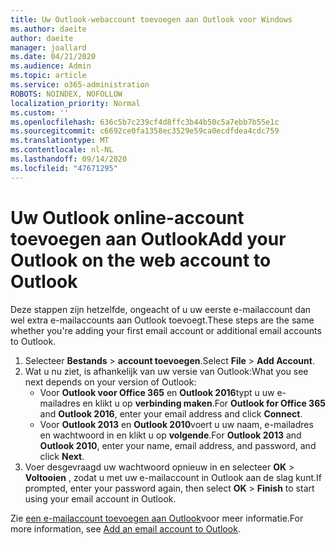 ```yaml
---
title: Uw Outlook-webaccount toevoegen aan Outlook voor Windows
ms.author: daeite
author: daeite
manager: joallard
ms.date: 04/21/2020
ms.audience: Admin
ms.topic: article
ms.service: o365-administration
ROBOTS: NOINDEX, NOFOLLOW
localization_priority: Normal
ms.custom: ''
ms.openlocfilehash: 636c5b7c239cf4d8ffc3b44b50c5a7ebb7b55e1c
ms.sourcegitcommit: c6692ce0fa1358ec3529e59ca0ecdfdea4cdc759
ms.translationtype: MT
ms.contentlocale: nl-NL
ms.lasthandoff: 09/14/2020
ms.locfileid: "47671295"
---
```

# <a name="add-your-outlook-on-the-web-account-to-outlook"></a><span data-ttu-id="23480-102">Uw Outlook online-account toevoegen aan Outlook</span><span class="sxs-lookup"><span data-stu-id="23480-102">Add your Outlook on the web account to Outlook</span></span>

<span data-ttu-id="23480-103">Deze stappen zijn hetzelfde, ongeacht of u uw eerste e-mailaccount dan wel extra e-mailaccounts aan Outlook toevoegt.</span><span class="sxs-lookup"><span data-stu-id="23480-103">These steps are the same whether you're adding your first email account or additional email accounts to Outlook.</span></span>

1. <span data-ttu-id="23480-104">Selecteer **Bestands**  >  **account toevoegen**.</span><span class="sxs-lookup"><span data-stu-id="23480-104">Select **File** > **Add Account**.</span></span>
1. <span data-ttu-id="23480-105">Wat u nu ziet, is afhankelijk van uw versie van Outlook:</span><span class="sxs-lookup"><span data-stu-id="23480-105">What you see next depends on your version of Outlook:</span></span>
    - <span data-ttu-id="23480-106">Voor **Outlook voor Office 365** en **Outlook 2016**typt u uw e-mailadres en klikt u op **verbinding maken**.</span><span class="sxs-lookup"><span data-stu-id="23480-106">For **Outlook for Office 365** and **Outlook 2016**, enter your email address and click **Connect**.</span></span>
    - <span data-ttu-id="23480-107">Voor **Outlook 2013** en **Outlook 2010**voert u uw naam, e-mailadres en wachtwoord in en klikt u op **volgende**.</span><span class="sxs-lookup"><span data-stu-id="23480-107">For **Outlook 2013** and **Outlook 2010**, enter your name, email address, and password, and click **Next**.</span></span>
1. <span data-ttu-id="23480-108">Voer desgevraagd uw wachtwoord opnieuw in en selecteer **OK**  >  **Voltooien** , zodat u met uw e-mailaccount in Outlook aan de slag kunt.</span><span class="sxs-lookup"><span data-stu-id="23480-108">If prompted, enter your password again, then select **OK** > **Finish** to start using your email account in Outlook.</span></span>

<span data-ttu-id="23480-109">Zie [een e-mailaccount toevoegen aan Outlook](https://support.office.com/article/6e27792a-9267-4aa4-8bb6-c84ef146101b)voor meer informatie.</span><span class="sxs-lookup"><span data-stu-id="23480-109">For more information, see [Add an email account to Outlook](https://support.office.com/article/6e27792a-9267-4aa4-8bb6-c84ef146101b).</span></span>